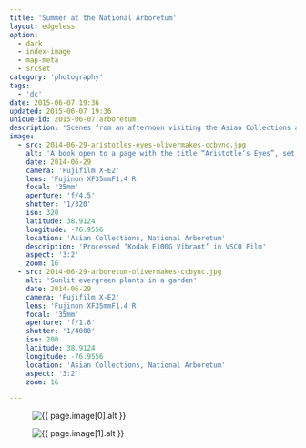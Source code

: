 ```yaml
---
title: 'Summer at the National Arboretum'
layout: edgeless
option:
  - dark
  - index-image
  - map-meta
  - srcset
category: 'photography'
tags:
  - 'dc'
date: 2015-06-07 19:36
updated: 2015-06-07 19:36
unique-id: 2015-06-07:arboretum
description: 'Scenes from an afternoon visiting the Asian Collections at DC’s arboretum.'
image:
  - src: 2014-06-29-aristotles-eyes-olivermakes-ccbync.jpg
    alt: 'A book open to a page with the title “Aristotle‘s Eyes”, set in a grassy, shady garden.'
    date: 2014-06-29
    camera: 'Fujifilm X-E2'
    lens: 'Fujinon XF35mmF1.4 R'
    focal: '35mm'
    aperture: 'f/4.5'
    shutter: '1/320'
    iso: 320
    latitude: 38.9124
    longitude: -76.9556
    location: 'Asian Collections, National Arboretum'
    description: 'Processed ‘Kodak E100G Vibrant’ in VSCO Film'
    aspect: '3:2'
    zoom: 16
  - src: 2014-06-29-arboretum-olivermakes-ccbync.jpg
    alt: 'Sunlit evergreen plants in a garden'
    date: 2014-06-29
    camera: 'Fujifilm X-E2'
    lens: 'Fujinon XF35mmF1.4 R'
    focal: '35mm'
    aperture: 'f/1.8'
    shutter: '1/4000'
    iso: 200
    latitude: 38.9124
    longitude: -76.9556
    location: 'Asian Collections, National Arboretum'
    aspect: '3:2'
    zoom: 16

---
```


<figure class="image--wide">
  <img
    src="{{ site.image_url }}/{{ page.image[0].src }}"
    sizes="{{ site.wide-sizes }}"
    srcset="{% for srcset1440 in site.srcset1440 %}{{ site.image_url }}/{{ site.srcset1440[forloop.index0] }}/{{ page.image[0].src }} {{ site.srcset1440[forloop.index0] }}w{% if forloop.last == false %}, {% endif %}{% endfor %}"
    alt="{{ page.image[0].alt }}">
</figure>

<figure class="image--wide">
  <img
    src="{{ site.image_url }}/{{ page.image[1].src }}"
    sizes="{{ site.wide-sizes }}"
    srcset="{% for srcset1440 in site.srcset1440 %}{{ site.image_url }}/{{ site.srcset1440[forloop.index0] }}/{{ page.image[1].src }} {{ site.srcset1440[forloop.index0] }}w{% if forloop.last == false %}, {% endif %}{% endfor %}"
    alt="{{ page.image[1].alt }}">
</figure>

